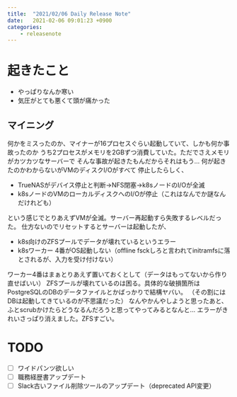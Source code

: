 ```yaml
---
title:  "2021/02/06 Daily Release Note"
date:   2021-02-06 09:01:23 +0900
categories:
    - releasenote
---
```

# 起きたこと

* やっぱりなんか寒い
* 気圧がとても悪くて頭が痛かった

## マイニング

何かをミスったのか、マイナーが16プロセスぐらい起動していて、しかも何か事故ったのか
うち2プロセスがメモリを2GBずつ消費していた。ただでさえメモリがカツカツなサーバーで
そんな事故が起きたもんだからそれはもう… 何が起きたのかわからないがVMのディスクI/Oがすべて
停止したらしく、
* TrueNASがデバイス停止と判断→NFS閉塞→k8sノードのI/Oが全滅
* k8sノードのVMのローカルディスクへのI/Oが停止（これはなんでか謎なんだけれども）

という感じでとりあえずVMが全滅。サーバー再起動すら失敗するレベルだった。
仕方ないのでリセットするとサーバーは起動したが、

* k8s向けのZFSプールでデータが壊れているというエラー
* k8sワーカー 4番がOS起動しない（offline fsckしろと言われてinitramfsに落とされるが、入力を受け付けない）

ワーカー4番はまぁとりあえず置いておくとして（データはもってないから作り直せばいい）
ZFSプールが壊れているのは困る。具体的な破損箇所はPostgreSQLのDBのデータファイルとかばっかりで結構ヤバい。
（その割にはDBは起動してきているのが不思議だった）
なんやかんやしようと思ったあと、ふとscrubかけたらどうなるんだろうと思ってやってみるとなんと…
エラーがきれいさっぱり消えました。ZFSすごい。

# TODO 

- [ ] ワイドパンツ欲しい
- [ ] 職務経歴書アップデート
- [ ] Slack古いファイル削除ツールのアップデート（deprecated API変更）
